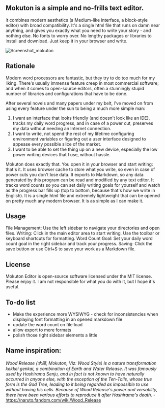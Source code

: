 ## Mokuton is a simple and no-frills text editor. 

It combines modern aesthetics (a Medium-like interface, a block-style editor) with broad compatibility. It's a single html file that runs on damn near anything, and gives you exactly what you need to write your story - and nothing else. No fonts to worry over. No lengthy packages or libraries to install and download. Just keep it in your browser and write.  

![Screenshot_mokuton](https://github.com/yudhanjaya/Mokuton/assets/16394240/c6c80a0e-ffe5-4bd3-bea3-e2ea1397becb)

## Rationale

Modern word processors are fantastic, but they try to do too much for my liking. There's usually immense feature creep in most commercial software; and when it comes to open-source editors, often a stunningly stupid number of libraries and configurations that have to be done. 

After several novels and many papers under my belt, I've moved on from using every feature under the sun to being a much more simple man: 
1)  I want an interface that looks friendly (and doesn't look like an IDE), tracks my daily word progress, and in case of a power cut, preserves my data without needing an Internet connection.
2)  I want to write, not spend the rest of my lifetime configuring environment variables or figuring out a user interface designed to appease every possible slice of the market.
3)  I want to be able to set the thing up on a new device, especially the low power writing devices that I use, without hassle.  

Mokuton does exactly that. You open it in your browser and start writing: that's it. It uses browser cache to store what you write, so even in case of power cuts you don't lose data. It exports to Markdown, so any data generated by this program can be read and modified by any text editor. It tracks word counts so you can set daily writing goals for yourself and watch as the progress bar fills up (top to bottom, because that's how we write in English). It is a single html file and extremely lightweight that can be opened on pretty much any modern browser. It is as simple as I can make it. 

## Usage

File Management: Use the left sidebar to navigate your directories and open files.
Writing: Click in the main editor area to start writing. Use the toolbar or keyboard shortcuts for formatting.
Word Count Goal: Set your daily word count goal in the right sidebar and track your progress.
Saving: Click the save button or use Ctrl+S to save your work as a Markdown file.

## License
Mokuton Editor is open-source software licensed under the MIT license. Please enjoy it. I am not responsible for what you do with it, but I hope it's useful. 

## To-do list

- Make the experience more WYSIWYG - check for inconsistencies when displaying font formatting in an opened markdown file
- update the word count on file load
- allow export to more formats
- polish those right sidebar elements a little

## Name inspiration:
*Wood Release (木遁, Mokuton, Viz: Wood Style) is a nature transformation kekkei genkai, a combination of Earth and Water Release.  It was famously used by Hashirama Senju, and in fact is not known to have naturally occurred in anyone else, with the exception of the Ten-Tails, whose true form is the God Tree, leading to it being regarded as impossible to use without having his cells. Because of Wood Release's power and versatility, there have been various efforts to reproduce it after Hashirama's death.* - https://naruto.fandom.com/wiki/Wood_Release
